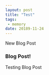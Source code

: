 ```yaml
---
layout: post
title: "Test"
tags:
 - memory
date: 20189-11-24
---
```


New Blog Post

### Blog Post!
Testing Blog Post

